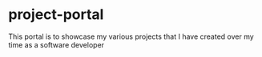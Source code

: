 # project-portal
This portal is to showcase my various projects that I have created over my time as a software developer
